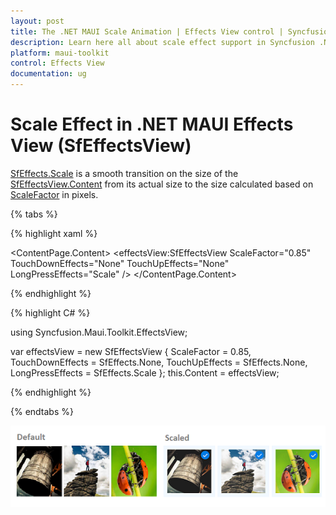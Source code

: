 ```yaml
---
layout: post
title: The .NET MAUI Scale Animation | Effects View control | Syncfusion
description: Learn here all about scale effect support in Syncfusion .NET MAUI Effects View (SfEffectsView) control and more.
platform: maui-toolkit
control: Effects View
documentation: ug
---
```


# Scale Effect in .NET MAUI Effects View (SfEffectsView)

[SfEffects.Scale](https://help.syncfusion.com/cr/maui-toolkit/Syncfusion.Maui.Toolkit.EffectsView.SfEffects.html#Syncfusion_Maui_Toolkit_EffectsView_SfEffects_Scale) is a smooth transition on the size of the [SfEffectsView.Content](https://help.syncfusion.com/cr/maui-toolkit/Syncfusion.Maui.Toolkit.EffectsView.SfEffectsView.html#Syncfusion_Maui_Toolkit_EffectsView_SfEffectsView_Content) from its actual size to the size calculated based on [ScaleFactor](https://help.syncfusion.com/cr/maui-toolkit/Syncfusion.Maui.Toolkit.EffectsView.SfEffectsView.html#Syncfusion_Maui_Toolkit_EffectsView_SfEffectsView_ScaleFactor) in pixels.

{% tabs %} 

{% highlight xaml %}

<ContentPage 
    xmlns:effectsView="clr-namespace:Syncfusion.Maui.Toolkit.EffectsView;assembly=Syncfusion.Maui.Toolkit">
    <ContentPage.Content> 
	<effectsView:SfEffectsView
        ScaleFactor="0.85"
        TouchDownEffects="None"
        TouchUpEffects="None"
        LongPressEffects="Scale" /> 
	</ContentPage.Content> 
</ContentPage>

{% endhighlight %}

{% highlight C# %}

using Syncfusion.Maui.Toolkit.EffectsView;

var effectsView = new SfEffectsView
{
    ScaleFactor = 0.85,
    TouchDownEffects = SfEffects.None,
    TouchUpEffects = SfEffects.None,
    LongPressEffects = SfEffects.Scale
};
this.Content = effectsView;  

{% endhighlight %}

{% endtabs %}

![.net maui scale animation](Effects_images/net_maui_scale_animation.png)